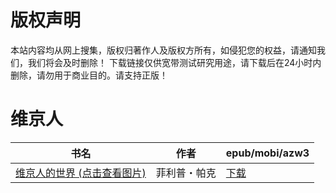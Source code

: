 # 版权声明

本站内容均从网上搜集，版权归著作人及版权方所有，如侵犯您的权益，请通知我们，我们将会及时删除！ 下载链接仅供宽带测试研究用途，请下载后在24小时内删除，请勿用于商业目的。请支持正版！

# 维京人

| 书名 | 作者 | epub/mobi/azw3 |
| --- | --- | --- |
| [维京人的世界 (点击查看图片)](https://www.dushupai.com/attachment/2024/06/09/954a7222442af8c5.jpg) | 菲利普・帕克 | [下载](https://url89.ctfile.com/f/31084289-1356986962-f7608b?p=8866) |
